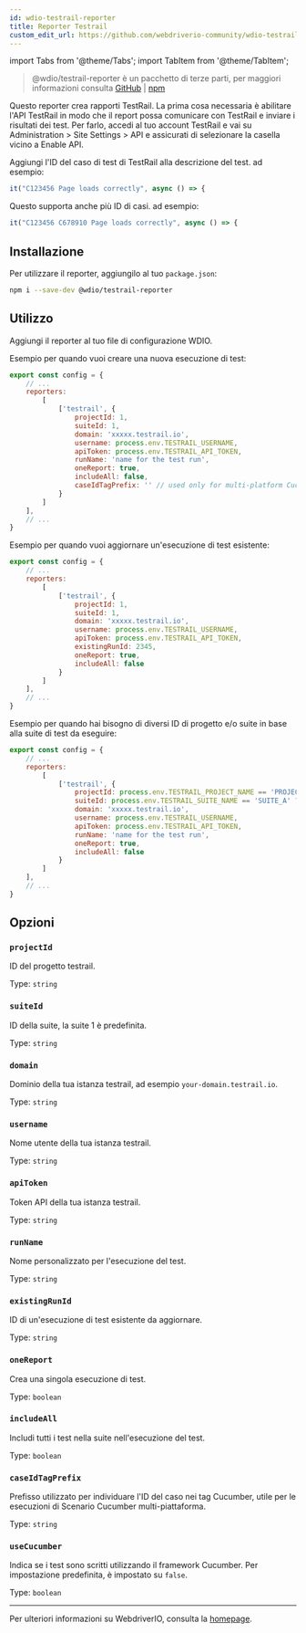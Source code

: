 ```yaml
---
id: wdio-testrail-reporter
title: Reporter Testrail
custom_edit_url: https://github.com/webdriverio-community/wdio-testrail-reporter/edit/main/README.md
---
```


import Tabs from '@theme/Tabs';
import TabItem from '@theme/TabItem';

> @wdio/testrail-reporter è un pacchetto di terze parti, per maggiori informazioni consulta [GitHub](https://github.com/webdriverio-community/wdio-testrail-reporter) | [npm](https://www.npmjs.com/package/@wdio/testrail-reporter)

Questo reporter crea rapporti TestRail. La prima cosa necessaria è abilitare l'API TestRail in modo che il report possa comunicare con TestRail e inviare i risultati dei test. Per farlo, accedi al tuo account TestRail e vai su Administration > Site Settings > API e assicurati di selezionare la casella vicino a Enable API.

Aggiungi l'ID del caso di test di TestRail alla descrizione del test. ad esempio:
```javascript
it("C123456 Page loads correctly", async () => {
```
Questo supporta anche più ID di casi. ad esempio:
```javascript
it("C123456 C678910 Page loads correctly", async () => {
```

## Installazione

Per utilizzare il reporter, aggiungilo al tuo `package.json`:

```sh
npm i --save-dev @wdio/testrail-reporter
```

## Utilizzo

Aggiungi il reporter al tuo file di configurazione WDIO.

Esempio per quando vuoi creare una nuova esecuzione di test:

```javascript
export const config = {
    // ...
    reporters:
        [
            ['testrail', {
                projectId: 1,
                suiteId: 1,
                domain: 'xxxxx.testrail.io',
                username: process.env.TESTRAIL_USERNAME,
                apiToken: process.env.TESTRAIL_API_TOKEN,
                runName: 'name for the test run',
                oneReport: true,
                includeAll: false,
                caseIdTagPrefix: '' // used only for multi-platform Cucumber Scenarios
            }
        ]
    ],
    // ...
}
```

Esempio per quando vuoi aggiornare un'esecuzione di test esistente:

```javascript
export const config = {
    // ...
    reporters:
        [
            ['testrail', {
                projectId: 1,
                suiteId: 1,
                domain: 'xxxxx.testrail.io',
                username: process.env.TESTRAIL_USERNAME,
                apiToken: process.env.TESTRAIL_API_TOKEN,
                existingRunId: 2345,
                oneReport: true,
                includeAll: false
            }
        ]
    ],
    // ...
}
```

Esempio per quando hai bisogno di diversi ID di progetto e/o suite in base alla suite di test da eseguire:

```javascript
export const config = {
    // ...
    reporters:
        [
            ['testrail', {
                projectId: process.env.TESTRAIL_PROJECT_NAME == 'PROJECT_A' ? 1 : 2,
                suiteId: process.env.TESTRAIL_SUITE_NAME == 'SUITE_A' ? 10 : 20,
                domain: 'xxxxx.testrail.io',
                username: process.env.TESTRAIL_USERNAME,
                apiToken: process.env.TESTRAIL_API_TOKEN,
                runName: 'name for the test run',
                oneReport: true,
                includeAll: false
            }
        ]
    ],
    // ...
}
```


## Opzioni

### `projectId`

ID del progetto testrail.

Type: `string`

### `suiteId`

ID della suite, la suite 1 è predefinita.

Type: `string`

### `domain`

Dominio della tua istanza testrail, ad esempio `your-domain.testrail.io`.

Type: `string`

### `username`

Nome utente della tua istanza testrail.

Type: `string`

### `apiToken`

Token API della tua istanza testrail.

Type: `string`

### `runName`

Nome personalizzato per l'esecuzione del test.

Type: `string`

### `existingRunId`

ID di un'esecuzione di test esistente da aggiornare.

Type: `string`

### `oneReport`

Crea una singola esecuzione di test.

Type: `boolean`

### `includeAll`

Includi tutti i test nella suite nell'esecuzione del test.

Type: `boolean`

### `caseIdTagPrefix`

Prefisso utilizzato per individuare l'ID del caso nei tag Cucumber, utile per le esecuzioni di Scenario Cucumber multi-piattaforma.

Type: `string`

### `useCucumber`

Indica se i test sono scritti utilizzando il framework Cucumber. Per impostazione predefinita, è impostato su `false`.

Type: `boolean`

---

Per ulteriori informazioni su WebdriverIO, consulta la [homepage](https://webdriver.io).